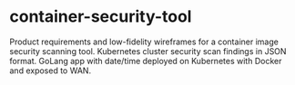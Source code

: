# container-security-tool
Product requirements and low-fidelity wireframes for a container image security scanning tool. Kubernetes cluster security scan findings in JSON format. GoLang app with date/time deployed on Kubernetes with Docker and exposed to WAN.
